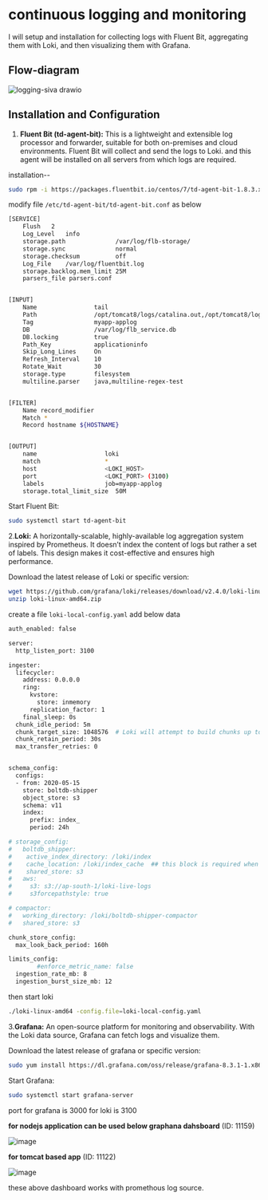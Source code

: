 # continuous logging and monitoring

I will setup and installation for collecting logs with Fluent Bit, aggregating them with Loki, and then visualizing them with Grafana.

## Flow-diagram

![logging-siva drawio](https://gitlab.com/my_task1/maltem-asia/-/blob/0821c4ea42e70683c4e48a71952f54c573a8b184/section4/logging-siva.drawio.png)

## Installation and Configuration

1. **Fluent Bit (td-agent-bit):**  This is a lightweight and extensible log processor and forwarder, suitable for both on-premises and cloud environments. Fluent Bit will collect and send the logs to Loki. and this agent will be installed on all servers from which logs are required.

installation--

```bash
sudo rpm -i https://packages.fluentbit.io/centos/7/td-agent-bit-1.8.3.x86_64.rpm
```

modify file `/etc/td-agent-bit/td-agent-bit.conf` as below

```bash
[SERVICE]
    Flush   2
    Log_Level   info
    storage.path              /var/log/flb-storage/
    storage.sync              normal
    storage.checksum          off
    Log_File    /var/log/fluentbit.log
    storage.backlog.mem_limit 25M
    parsers_file parsers.conf


[INPUT]
    Name                tail
    Path                /opt/tomcat8/logs/catalina.out,/opt/tomcat8/logs/application.info.log
    Tag                 myapp-applog
    DB                  /var/log/flb_service.db
    DB.locking          true
    Path_Key            applicationinfo
    Skip_Long_Lines     On
    Refresh_Interval    10
    Rotate_Wait         30
    storage.type  	    filesystem
    multiline.parser    java,multiline-regex-test


[FILTER]
    Name record_modifier
    Match *
    Record hostname ${HOSTNAME}


[OUTPUT]
    name                   loki
    match                  *
    host                   <LOKI_HOST>
    port                   <LOKI_PORT> (3100)
    labels                 job=myapp-applog
    storage.total_limit_size  50M
```

Start Fluent Bit:

```bash
sudo systemctl start td-agent-bit
```

2.**Loki:**  A horizontally-scalable, highly-available log aggregation system inspired by Prometheus. It doesn’t index the content of logs but rather a set of labels. This design makes it cost-effective and ensures high performance.

Download the latest release of Loki or specific version:

```bash
wget https://github.com/grafana/loki/releases/download/v2.4.0/loki-linux-amd64.zip
unzip loki-linux-amd64.zip
```

create a file `loki-local-config.yaml` add below data

```bash
auth_enabled: false

server:
  http_listen_port: 3100

ingester:
  lifecycler:
    address: 0.0.0.0
    ring:
      kvstore:
        store: inmemory
      replication_factor: 1
    final_sleep: 0s
  chunk_idle_period: 5m
  chunk_target_size: 1048576  # Loki will attempt to build chunks up to 1.5MB, flushing first if chunk_idle_period or max_chunk_age is reached first
  chunk_retain_period: 30s
  max_transfer_retries: 0


schema_config:
  configs:
  - from: 2020-05-15
    store: boltdb-shipper
    object_store: s3
    schema: v11
    index:
      prefix: index_
      period: 24h

# storage_config:
#   boltdb_shipper:
#    active_index_directory: /loki/index
#    cache_location: /loki/index_cache  ## this block is required when are archiving log to s3
#    shared_store: s3
#   aws:
#     s3: s3://ap-south-1/loki-live-logs
#     s3forcepathstyle: true

# compactor:
#   working_directory: /loki/boltdb-shipper-compactor
#   shared_store: s3

chunk_store_config:
  max_look_back_period: 160h

limits_config:
        #enforce_metric_name: false
  ingestion_rate_mb: 8
  ingestion_burst_size_mb: 12
```

then start loki

```bash
./loki-linux-amd64 -config.file=loki-local-config.yaml
```


3.**Grafana:** An open-source platform for monitoring and observability. With the Loki data source, Grafana can fetch logs and visualize them.

Download the latest release of grafana or specific version:

```bash
sudo yum install https://dl.grafana.com/oss/release/grafana-8.3.1-1.x86_64.rpm
```

Start Grafana:

```bash
sudo systemctl start grafana-server
```

port for grafana is 3000
for loki is 3100


**for nodejs application can be used below graphana dahsboard** (ID: 11159)

![image](https://gitlab.com/my_task1/maltem-asia/-/blob/0821c4ea42e70683c4e48a71952f54c573a8b184/section4/logging-siva.drawio.png)


**for tomcat based app** (ID: 11122)

![image](https://gitlab.com/my_task1/maltem-asia/-/blob/0821c4ea42e70683c4e48a71952f54c573a8b184/section4/logging-siva.drawio.png)

these above dashboard works with promethous log source.

